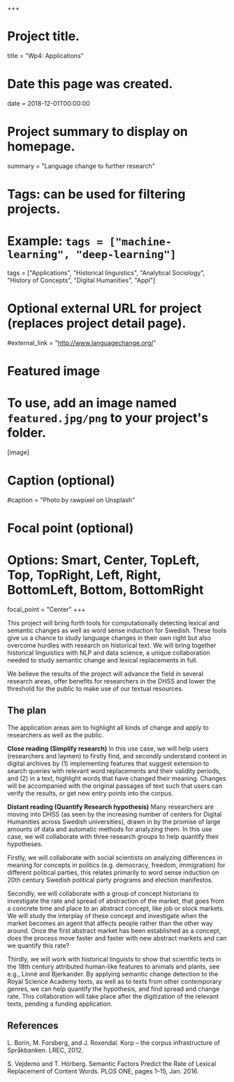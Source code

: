 +++
# Project title.
title = "Wp4: Applications"

# Date this page was created.
date = 2018-12-01T00:00:00

# Project summary to display on homepage.
summary = "Language change to further research"

# Tags: can be used for filtering projects.
# Example: `tags = ["machine-learning", "deep-learning"]`
tags = ["Applications", "Historical Iinguistics", "Analytical Sociology", "History of Concepts", "Digital Humanities", "Appl"]

# Optional external URL for project (replaces project detail page).
#external_link = "http://www.languagechange.org/"

# Featured image
# To use, add an image named `featured.jpg/png` to your project's folder. 
[image]
  # Caption (optional)
  #caption = "Photo by rawpixel on Unsplash"
  
  # Focal point (optional)
  # Options: Smart, Center, TopLeft, Top, TopRight, Left, Right, BottomLeft, Bottom, BottomRight
  focal_point = "Center"
+++

This project will bring forth tools for computationally detecting lexical and semantic changes as
well as word sense induction for Swedish. These tools give us a chance to study language changes
in their own right but also overcome hurdles with research on historical text. We will bring together
historical linguistics with NLP and data science, a unique collaboration needed to study semantic change and lexical replacements in
full.

We believe the results of the project will advance the field in several research areas, offer benefits
for researchers in the DHSS and lower the threshold for the public to make use of our textual resources.



<h2 id="plan">The plan</h2>


The application areas aim to highlight all kinds of change and apply to researchers as well as the
public.


**Close reading (Simplify research)** In this use case, we will help users (researchers and laymen) to firstly find, and secondly understand content in digital archives by (1) implementing features that suggest extension to search queries with relevant word replacements and their validity periods, and (2) in a text, highlight words that have changed their meaning. Changes will be accompanied with the original passages of text such that users can verify the results, or get new entry points into the corpus.

**Distant reading (Quantify Research hypothesis)** Many researchers are moving into DHSS (as seen by the increasing number of centers for Digital Humanities across Swedish universities), drawn in by the promise of large amounts of data and automatic methods for analyzing them. In this use case, we will collaborate with three research groups to help quantify their hypotheses. 


<p> Firstly, we will collaborate with social scientists on analyzing differences in meaning for concepts in politics (e.g. democracy, freedom, immigration) for different political parties, this relates primarily to word sense induction on 20th century Swedish political party programs and election manifestos.</p>

<p>Secondly, we will collaborate with a group of concept historians to investigate the rate and spread of abstraction of the market, that goes from a concrete time and place to an abstract concept, like job or stock markets. We will study the interplay of these concept and investigate when the market becomes an agent that affects people rather than the other way around. Once the first abstract market has been established as a concept, does the process move faster and faster with new abstract markets and can we quantify this rate?</p>

<p>Thirdly, we will work with historical linguists to show that scientific texts in the 18th century attributed human-like features to animals and plants, see e.g., Linné and Bjerkander. By applying semantic change detection to the Royal Science Academy texts, as well as to texts from other contemporary genres, we can help quantify the hypothesis, and find spread and change rate. This collaboration will take place after the digitization of the relevant texts, pending a funding application. </p>

<h2 id="references">References</h2>
L. Borin, M. Forsberg, and J. Roxendal. Korp – the corpus infrastructure of Språkbanken. LREC, 2012.

S. Vejdemo and T. Hörberg. Semantic Factors Predict the Rate of Lexical Replacement of Content Words. PLOS ONE, pages 1–15, Jan. 2016.
